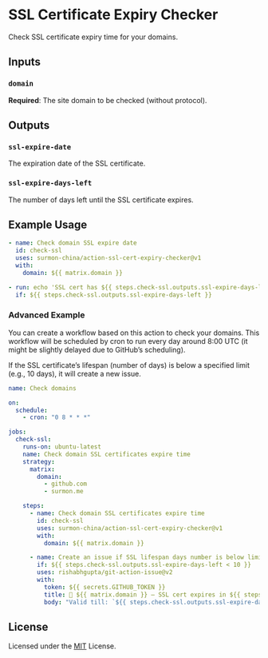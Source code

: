 # SSL Certificate Expiry Checker

Check SSL certificate expiry time for your domains.

## Inputs

### `domain`

**Required**: The site domain to be checked (without protocol).

## Outputs

### `ssl-expire-date`

The expiration date of the SSL certificate.

### `ssl-expire-days-left`

The number of days left until the SSL certificate expires.

## Example Usage

```yaml
- name: Check domain SSL expire date
  id: check-ssl
  uses: surmon-china/action-ssl-cert-expiry-checker@v1
  with:
    domain: ${{ matrix.domain }}

- run: echo 'SSL cert has ${{ steps.check-ssl.outputs.ssl-expire-days-left }} days left'
  if: ${{ steps.check-ssl.outputs.ssl-expire-days-left }}
```

### Advanced Example

You can create a workflow based on this action to check your domains. This workflow will be scheduled by cron to run every day around 8:00 UTC (it might be slightly delayed due to GitHub’s scheduling).

If the SSL certificate’s lifespan (number of days) is below a specified limit (e.g., 10 days), it will create a new issue.

```yaml
name: Check domains

on:
  schedule:
    - cron: "0 8 * * *"

jobs:
  check-ssl:
    runs-on: ubuntu-latest
    name: Check domain SSL certificates expire time
    strategy:
      matrix:
        domain:
          - github.com
          - surmon.me

    steps:
      - name: Check domain SSL certificates expire time
        id: check-ssl
        uses: surmon-china/action-ssl-cert-expiry-checker@v1
        with:
          domain: ${{ matrix.domain }}

      - name: Create an issue if SSL lifespan days number is below limit
        if: ${{ steps.check-ssl.outputs.ssl-expire-days-left < 10 }}
        uses: rishabhgupta/git-action-issue@v2
        with:
          token: ${{ secrets.GITHUB_TOKEN }}
          title: 🧨 ${{ matrix.domain }} — SSL cert expires in ${{ steps.check-ssl.outputs.ssl-expire-days-left }} days
          body: "Valid till: `${{ steps.check-ssl.outputs.ssl-expire-date }}`"
```

## License

Licensed under the [MIT](/LICENSE) License.
